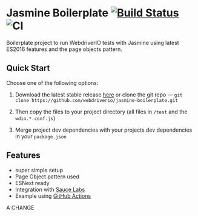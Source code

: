Jasmine Boilerplate [![Build Status](https://travis-ci.org/webdriverio/jasmine-boilerplate.svg?branch=master)](https://travis-ci.org/webdriverio/jasmine-boilerplate) ![CI](https://github.com/webdriverio/jasmine-boilerplate/workflows/CI/badge.svg?event=push)
===================

Boilerplate project to run WebdriverIO tests with Jasmine using latest ES2016 features and the page objects pattern.

## Quick Start

Choose one of the following options:

1. Download the latest stable release [here](https://github.com/webdriverio/jasmine-boilerplate/archive/master.zip) or clone the git repo — `git clone https://github.com/webdriverio/jasmine-boilerplate.git`

2. Then copy the files to your project directory (all files in `/test` and the `wdio.*.conf.js`)

3. Merge project dev dependencies with your projects dev dependencies in your `package.json`


## Features

- super simple setup
- Page Object pattern used
- ESNext ready
- Integration with [Sauce Labs](https://saucelabs.com/)
- Example using [GitHub Actions](https://github.com/features/actions)

A CHANGE
